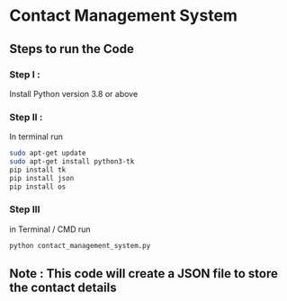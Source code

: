 # Contact Management System

## Steps to run the Code

### Step I :
Install Python version 3.8 or above

### Step II :
In terminal run 
```bash
sudo apt-get update
sudo apt-get install python3-tk
pip install tk
pip install json
pip install os
```

### Step III 
in Terminal / CMD run
```bash
python contact_management_system.py
```

## Note : This code will create a JSON file to store the contact details